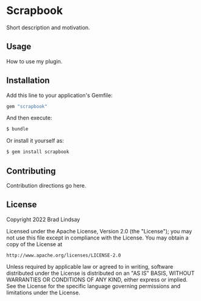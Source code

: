 # Scrapbook
Short description and motivation.

## Usage
How to use my plugin.

## Installation
Add this line to your application's Gemfile:

```ruby
gem "scrapbook"
```

And then execute:
```bash
$ bundle
```

Or install it yourself as:
```bash
$ gem install scrapbook
```

## Contributing
Contribution directions go here.

## License

Copyright 2022 Brad Lindsay

Licensed under the Apache License, Version 2.0 (the "License");
you may not use this file except in compliance with the License.
You may obtain a copy of the License at

    http://www.apache.org/licenses/LICENSE-2.0

Unless required by applicable law or agreed to in writing, software
distributed under the License is distributed on an "AS IS" BASIS,
WITHOUT WARRANTIES OR CONDITIONS OF ANY KIND, either express or implied.
See the License for the specific language governing permissions and
limitations under the License.

